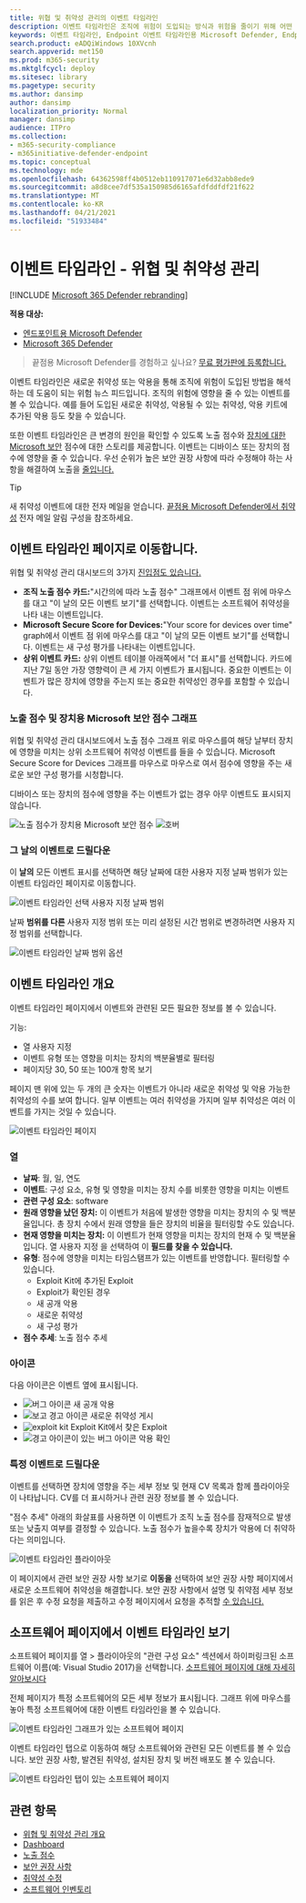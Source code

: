 ```yaml
---
title: 위협 및 취약성 관리의 이벤트 타임라인
description: 이벤트 타임라인은 조직에 위험이 도입되는 방식과 위험을 줄이기 위해 어떤 완화가 발생 하는지 해석하는 데 도움이 되는 위험 뉴스 피드입니다.
keywords: 이벤트 타임라인, Endpoint 이벤트 타임라인용 Microsoft Defender, Endpoint tvm 이벤트 타임라인용 Microsoft Defender, 위협 및 취약성 관리, 끝점용 Microsoft Defender
search.product: eADQiWindows 10XVcnh
search.appverid: met150
ms.prod: m365-security
ms.mktglfcycl: deploy
ms.sitesec: library
ms.pagetype: security
ms.author: dansimp
author: dansimp
localization_priority: Normal
manager: dansimp
audience: ITPro
ms.collection:
- m365-security-compliance
- m365initiative-defender-endpoint
ms.topic: conceptual
ms.technology: mde
ms.openlocfilehash: 64362598ff4b0512eb110917071e6d32abb8ede9
ms.sourcegitcommit: a8d8cee7df535a150985d6165afdfddfdf21f622
ms.translationtype: MT
ms.contentlocale: ko-KR
ms.lasthandoff: 04/21/2021
ms.locfileid: "51933484"
---
```

# <a name="event-timeline---threat-and-vulnerability-management"></a>이벤트 타임라인 - 위협 및 취약성 관리

[!INCLUDE [Microsoft 365 Defender rebranding](../../includes/microsoft-defender.md)]


**적용 대상:**
- [엔드포인트용 Microsoft Defender](https://go.microsoft.com/fwlink/?linkid=2154037)
- [Microsoft 365 Defender](https://go.microsoft.com/fwlink/?linkid=2118804)

>끝점용 Microsoft Defender를 경험하고 싶나요? [무료 평가판에 등록합니다.](https://www.microsoft.com/microsoft-365/windows/microsoft-defender-atp?ocid=docs-wdatp-portaloverview-abovefoldlink)

이벤트 타임라인은 새로운 취약성 또는 악용을 통해 조직에 위험이 도입된 방법을 해석하는 데 도움이 되는 위험 뉴스 피드입니다. 조직의 위험에 영향을 줄 수 있는 이벤트를 볼 수 있습니다. 예를 들어 도입된 새로운 취약성, 악용될 수 있는 취약성, 악용 키트에 추가된 악용 등도 찾을 수 있습니다.

또한 이벤트 타임라인은 큰 [](tvm-exposure-score.md) 변경의 원인을 확인할 수 있도록 노출 점수와 [장치에 대한 Microsoft 보안](tvm-microsoft-secure-score-devices.md) 점수에 대한 스토리를 제공합니다. 이벤트는 디바이스 또는 장치의 점수에 영향을 줄 수 있습니다. 우선 순위가 높은 보안 권장 사항에 따라 수정해야 하는 사항을 해결하여 노출을 [줄입니다.](tvm-security-recommendation.md)

>[!TIP]
>새 취약성 이벤트에 대한 전자 메일을 얻습니다. [끝점용 Microsoft Defender에서 취약성](configure-vulnerability-email-notifications.md) 전자 메일 알림 구성을 참조하세요.

## <a name="navigate-to-the-event-timeline-page"></a>이벤트 타임라인 페이지로 이동합니다.

위협 및 취약성 관리 대시보드의 3가지 [진입점도 있습니다.](tvm-dashboard-insights.md)

- **조직 노출 점수 카드:**"시간의에 따라 노출 점수" 그래프에서 이벤트 점 위에 마우스를 대고 "이 날의 모든 이벤트 보기"를 선택합니다. 이벤트는 소프트웨어 취약성을 나타 내는 이벤트입니다.
- **Microsoft Secure Score for Devices:**"Your score for devices over time" graph에서 이벤트 점 위에 마우스를 대고 "이 날의 모든 이벤트 보기"를 선택합니다. 이벤트는 새 구성 평가를 나타내는 이벤트입니다.
- **상위 이벤트 카드:** 상위 이벤트 테이블 아래쪽에서 "더 표시"를 선택합니다. 카드에 지난 7일 동안 가장 영향력이 큰 세 가지 이벤트가 표시됩니다. 중요한 이벤트는 이벤트가 많은 장치에 영향을 주는지 또는 중요한 취약성인 경우를 포함할 수 있습니다.

### <a name="exposure-score-and-microsoft-secure-score-for-devices-graphs"></a>노출 점수 및 장치용 Microsoft 보안 점수 그래프

위협 및 취약성 관리 대시보드에서 노출 점수 그래프 위로 마우스를여 해당 날부터 장치에 영향을 미치는 상위 소프트웨어 취약성 이벤트를 들을 수 있습니다. Microsoft Secure Score for Devices 그래프를 마우스로 마우스로 여서 점수에 영향을 주는 새로운 보안 구성 평가를 시청합니다.

디바이스 또는 장치의 점수에 영향을 주는 이벤트가 없는 경우 아무 이벤트도 표시되지 않습니다.

![노출 점수가 장치용 Microsoft 보안 점수 ](images/tvm-event-timeline-exposure-score350.png) 
 ![ 호버](images/tvm-event-timeline-device-hover360.png)

### <a name="drill-down-to-events-from-that-day"></a>그 날의 이벤트로 드릴다운

이 **날의** 모든 이벤트 표시를 선택하면 해당 날짜에 대한 사용자 지정 날짜 범위가 있는 이벤트 타임라인 페이지로 이동합니다.

![이벤트 타임라인 선택 사용자 지정 날짜 범위](images/tvm-event-timeline-drilldown.png)

날짜 **범위를 다른** 사용자 지정 범위 또는 미리 설정된 시간 범위로 변경하려면 사용자 지정 범위를 선택합니다.

![이벤트 타임라인 날짜 범위 옵션](images/tvm-event-timeline-dates.png)

## <a name="event-timeline-overview"></a>이벤트 타임라인 개요

이벤트 타임라인 페이지에서 이벤트와 관련된 모든 필요한 정보를 볼 수 있습니다. 

기능:

- 열 사용자 지정
- 이벤트 유형 또는 영향을 미치는 장치의 백분율별로 필터링
- 페이지당 30, 50 또는 100개 항목 보기

페이지 맨 위에 있는 두 개의 큰 숫자는 이벤트가 아니라 새로운 취약성 및 악용 가능한 취약성의 수를 보여 합니다. 일부 이벤트는 여러 취약성을 가지며 일부 취약성은 여러 이벤트를 가지는 것일 수 있습니다.

![이벤트 타임라인 페이지](images/tvm-event-timeline-overview-mixed-type.png)

### <a name="columns"></a>열

- **날짜**: 월, 일, 연도
- **이벤트**: 구성 요소, 유형 및 영향을 미치는 장치 수를 비롯한 영향을 미치는 이벤트
- **관련 구성 요소**: software
- **원래 영향을 났던 장치:** 이 이벤트가 처음에 발생한 영향을 미치는 장치의 수 및 백분율입니다. 총 장치 수에서 원래 영향을 들은 장치의 비율을 필터링할 수도 있습니다.
- **현재 영향을 미치는 장치:** 이 이벤트가 현재 영향을 미치는 장치의 현재 수 및 백분율입니다. 열 사용자 지정 을 선택하여 이 **필드를 찾을 수 있습니다.**
- **유형**: 점수에 영향을 미치는 타임스탬프가 있는 이벤트를 반영합니다. 필터링할 수 있습니다.
    - Exploit Kit에 추가된 Exploit
    - Exploit가 확인된 경우
    - 새 공개 악용
    - 새로운 취약성
    - 새 구성 평가
- **점수 추세**: 노출 점수 추세

### <a name="icons"></a>아이콘

다음 아이콘은 이벤트 옆에 표시됩니다.

- ![버그 아이콘](images/tvm-black-bug-icon.png) 새 공개 악용
- ![보고 경고 아이콘](images/report-warning-icon.png) 새로운 취약성 게시
- ![exploit kit](images/bug-lightning-icon2.png) Exploit Kit에서 찾은 Exploit
- ![경고 아이콘이 있는 버그 아이콘](images/bug-caution-icon2.png) 악용 확인

### <a name="drill-down-to-a-specific-event"></a>특정 이벤트로 드릴다운

이벤트를 선택하면 장치에 영향을 주는 세부 정보 및 현재 CV 목록과 함께 플라이아웃이 나타납니다. CV를 더 표시하거나 관련 권장 정보를 볼 수 있습니다.

"점수 추세" 아래의 화살표를 사용하면 이 이벤트가 조직 노출 점수를 잠재적으로 발생 또는 낮출지 여부를 결정할 수 있습니다. 노출 점수가 높을수록 장치가 악용에 더 취약하다는 의미입니다.

![이벤트 타임라인 플라이아웃](images/tvm-event-timeline-flyout500.png)

이 페이지에서 관련 보안 권장 사항 보기로 **이동을** 선택하여 보안 권장 사항 페이지에서 새로운 소프트웨어 취약성을 해결합니다. [](tvm-security-recommendation.md) 보안 권장 사항에서 설명 및 취약점 세부 정보를 읽은 후 수정 요청을 제출하고 수정 페이지에서 요청을 추적할 [수 있습니다.](tvm-remediation.md)  

## <a name="view-event-timelines-in-software-pages"></a>소프트웨어 페이지에서 이벤트 타임라인 보기

소프트웨어 페이지를 열 > 플라이아웃의 "관련 구성 요소" 섹션에서 하이퍼링크된 소프트웨어 이름(예: Visual Studio 2017)을 선택합니다. [소프트웨어 페이지에 대해 자세히 알아보시다](tvm-software-inventory.md#software-pages)

전체 페이지가 특정 소프트웨어의 모든 세부 정보가 표시됩니다. 그래프 위에 마우스를 놓아 특정 소프트웨어에 대한 이벤트 타임라인을 볼 수 있습니다.

![이벤트 타임라인 그래프가 있는 소프트웨어 페이지](images/tvm-event-timeline-software2.png)

이벤트 타임라인 탭으로 이동하여 해당 소프트웨어와 관련된 모든 이벤트를 볼 수 있습니다. 보안 권장 사항, 발견된 취약성, 설치된 장치 및 버전 배포도 볼 수 있습니다.

![이벤트 타임라인 탭이 있는 소프트웨어 페이지](images/tvm-event-timeline-software-pages.png)

## <a name="related-topics"></a>관련 항목

- [위협 및 취약성 관리 개요](next-gen-threat-and-vuln-mgt.md)
- [Dashboard](tvm-dashboard-insights.md)
- [노출 점수](tvm-exposure-score.md)
- [보안 권장 사항](tvm-security-recommendation.md)
- [취약성 수정](tvm-remediation.md)
- [소프트웨어 인벤토리](tvm-software-inventory.md)

